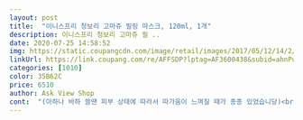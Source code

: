 ```yaml
---
layout: post 
title:  "이니스프리 청보리 고마쥬 필링 마스크, 120ml, 1개" 
description: 이니스프리 청보리 고마쥬 필 ..
date: 2020-07-25 14:58:52 
img: https://static.coupangcdn.com/image/retail/images/2017/05/12/14/2/43643955-69d0-47af-a744-07856a55c71d.jpg 
linkUrl: https://link.coupang.com/re/AFFSDP?lptag=AF3600438&subid=ahnPublicAsk&pageKey=271569178&itemId=853959552&vendorItemId=5168093168&traceid=V0-113-84e4de37ecab4dee 
categories: [1010] 
color: 35B62C 
price: 6510 
author: Ask View Shop 
cont:  "(아하나 바하 쓸땐 피부 상태에 따라서 따가움이 느껴질 때가 종종 있었습니당)<br/>(타사껀 할때만 좋고 다음날 똑같은데 이니스프리껀 다음날 피부결이 부드러워진걸 느껴요.<br/> 진짜입니다)<br/>(하얀 덩어리들은 대부분 셀룰로오스 덩어리에요)<br/>화해 검색해봤더니 유해 성분 3가지가 있네요!<br/>23일에 한번씩 필링하고 있습니다.<br/><br/>3분 후에 롤링하여 내용물을 가볍게 밀어내는<br/>3분지나서 롤링하면 부드럽게 필링돼요.<br/><br/>가격도 착하고 사용감도 나쁘지 않은 딱 무난한 필링제입니다ᕦ( ᐛ )ᕡ<br/>가장 특징인 것 같아요 (모르고 사용할뻔)<br/>개인적일순 있지만 필링이 잘되고 거칠한 얼굴도 괜찮아졌어요.<br/><br/>거슬릴 정도는 아니에요<br/>결론부터 말하면 다른제품보다 좋았어요!<br/>그동안 여러가지 필링제를 써봤고<br/>그런지 물리적 필링 효과가 좀 더 많이 느껴지는 듯 해요<br/>다른건 자극이 심해서 고마쥬 필링제만 사용하고<br/>동시에 볼 수 있구요<br/>딱히 따가움 같은 자극은 없었네요<br/>때처럼 많이 나오는게 신기^^;;<br/>미지근한 물에 헹구면 되는데요.<br/><br/>민강성 지복합 피부를 가진 30대 입니다.<br/><br/>브랜드별로 돌아가면서 하나하나씩 사용 하고 있어요<br/>사용해보니 아하,바하 함유량이 높지 않아서<br/>아하,바하로만 된 필링제도 써봤는데<br/>알알이 뭐가 박혀있느게 느껴져요.<br/><br/>알코올 냄새도 아주 살짝 있습니다!<br/>얼굴에 도포하고 3분지나면 롤링해주고<br/>얼굴에 바르자마자 롤링하면 좀 자극적인데<br/>얼굴에 사용했더니 눈에 각질이 보이는건 아니지만<br/>없었으면 좋았을텐데 ,, 아쉽습니다<br/>요거 다 쓰면 재구매 할 거에요<br/>이 제품은 소량 들어있어서 그런지<br/>이니스프리 청보리 고마쥬 필링 마스크는<br/>이번에 이니스프리 고마쥬 필링 처음쓰는데<br/>일반적인 필링제와는<br/>일주일에 2<br/> -3번 정도 사용하면 될 것 같아요<br/>제 생각에는 3분 후에 각질을 밀어내는 제품이라는게<br/>제품 등록 이미지와는 패키지가 조금 다르네요? 패키지 리뉴얼이 있던 건가요? 일단 원래부터 써 오던 건데 이번에 쿠팡에서 뷰티 쿠폰을 줘서 구매해봤어요.<br/> 정가보다 저렴하게 사서 좋네요.<br/> 다른 필링 제품보다 유독 이니스프리 청보리 제품을 선호하는 이유는 오랜 시간 기다리지 않아도 빠르게 필링할 수 있고 후다닥 하는 거에 비해 필링 효과가 좋기 때문입니다.<br/> 그리고 자연주의를 고집하는 이니스프리 제품이라 그런지 피부에 큰 부담도 없구요.<br/> 피부 당김이나 트러블 한 번도 없었네요.<br/> 추천 드립니다.<br/><br/>제형은 불투명하고 로션처럼 흐르는 제형인데<br/>지금 일주일 넘게 사용중이고<br/>진짜로 사용하고 쓰는 후기입니다<br/>차별성을 가지고 있는 제품인 것 같아요<br/>트러블도 덜 나는거 같고<br/>피부 예민하신 분들은 한번 알아보고 구매하세요ෆ⃛<br/>피부에 트러블도 많이 생기고 각질이 많아져서<br/>필링 마스크 타입이죠!<br/>필링도 잘되고 만족합니다<br/>필링은 꾸준히 하고 있어요.<br/><br/>향은 상큼하고 약간의 화한 향이 있어요<br/>화학적 필링 + 물리적 필링 효과를<br/>확실히 피부 톤도 환해지고 부드러워집니다ღ<br/>" 
---
```

